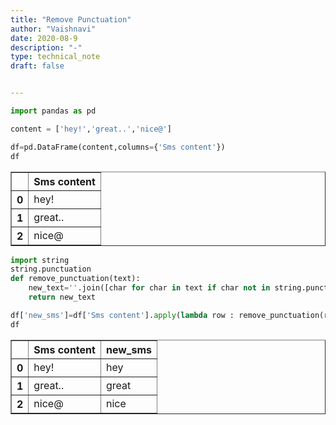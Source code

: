 ```yaml
---
title: "Remove Punctuation"
author: "Vaishnavi"
date: 2020-08-9
description: "-"
type: technical_note
draft: false


---
```


```python
import pandas as pd
```


```python
content = ['hey!','great..','nice@']
```


```python
df=pd.DataFrame(content,columns={'Sms content'})
df
```




<div>
<style scoped>
    .dataframe tbody tr th:only-of-type {
        vertical-align: middle;
    }

    .dataframe tbody tr th {
        vertical-align: top;
    }

    .dataframe thead th {
        text-align: right;
    }
</style>
<table border="1" class="dataframe">
  <thead>
    <tr style="text-align: right;">
      <th></th>
      <th>Sms content</th>
    </tr>
  </thead>
  <tbody>
    <tr>
      <th>0</th>
      <td>hey!</td>
    </tr>
    <tr>
      <th>1</th>
      <td>great..</td>
    </tr>
    <tr>
      <th>2</th>
      <td>nice@</td>
    </tr>
  </tbody>
</table>
</div>




```python
import string
string.punctuation
def remove_punctuation(text):
    new_text=''.join([char for char in text if char not in string.punctuation])
    return new_text
```


```python
df['new_sms']=df['Sms content'].apply(lambda row : remove_punctuation(row))
df
```




<div>
<style scoped>
    .dataframe tbody tr th:only-of-type {
        vertical-align: middle;
    }

    .dataframe tbody tr th {
        vertical-align: top;
    }

    .dataframe thead th {
        text-align: right;
    }
</style>
<table border="1" class="dataframe">
  <thead>
    <tr style="text-align: right;">
      <th></th>
      <th>Sms content</th>
      <th>new_sms</th>
    </tr>
  </thead>
  <tbody>
    <tr>
      <th>0</th>
      <td>hey!</td>
      <td>hey</td>
    </tr>
    <tr>
      <th>1</th>
      <td>great..</td>
      <td>great</td>
    </tr>
    <tr>
      <th>2</th>
      <td>nice@</td>
      <td>nice</td>
    </tr>
  </tbody>
</table>
</div>




```python

```
